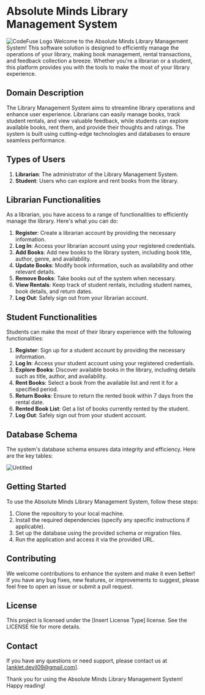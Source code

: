 # Absolute Minds Library Management System
![CodeFuse Logo]([https://cdn.discordapp.com/attachments/1128079625818480751/1147595690738987108/Screenshot_2023-09-02_234404-removebg-preview.png](https://cdn.discordapp.com/attachments/1128079625818480751/1133856878674329680/icons8-library-100.png))
Welcome to the Absolute Minds Library Management System! This software solution is designed to efficiently manage the operations of your library, making book management, rental transactions, and feedback collection a breeze. Whether you're a librarian or a student, this platform provides you with the tools to make the most of your library experience.

## Domain Description

The Library Management System aims to streamline library operations and enhance user experience. Librarians can easily manage books, track student rentals, and view valuable feedback, while students can explore available books, rent them, and provide their thoughts and ratings. The system is built using cutting-edge technologies and databases to ensure seamless performance.

## Types of Users

1. **Librarian**: The administrator of the Library Management System.
2. **Student**: Users who can explore and rent books from the library.

## Librarian Functionalities

As a librarian, you have access to a range of functionalities to efficiently manage the library. Here's what you can do:

1. **Register**: Create a librarian account by providing the necessary information.
2. **Log In**: Access your librarian account using your registered credentials.
3. **Add Books**: Add new books to the library system, including book title, author, genre, and availability.
4. **Update Books**: Modify book information, such as availability and other relevant details.
5. **Remove Books**: Take books out of the system when necessary.
6. **View Rentals**: Keep track of student rentals, including student names, book details, and return dates.
7. **Log Out**: Safely sign out from your librarian account.

## Student Functionalities

Students can make the most of their library experience with the following functionalities:

1. **Register**: Sign up for a student account by providing the necessary information.
2. **Log In**: Access your student account using your registered credentials.
3. **Explore Books**: Discover available books in the library, including details such as title, author, and availability.
4. **Rent Books**: Select a book from the available list and rent it for a specified period.
5. **Return Books**: Ensure to return the rented book within 7 days from the rental date.
6. **Rented Book List**: Get a list of books currently rented by the student.
7. **Log Out**: Safely sign out from your student account.

## Database Schema

The system's database schema ensures data integrity and efficiency. Here are the key tables:


![Untitled](https://github.com/Anklet9/selective-spark-9795/assets/75060938/54fe123c-f64e-422d-bb87-38114eb4f6dc)

## Getting Started

To use the Absolute Minds Library Management System, follow these steps:

1. Clone the repository to your local machine.
2. Install the required dependencies (specify any specific instructions if applicable).
3. Set up the database using the provided schema or migration files.
4. Run the application and access it via the provided URL.

## Contributing

We welcome contributions to enhance the system and make it even better! If you have any bug fixes, new features, or improvements to suggest, please feel free to open an issue or submit a pull request.

## License

This project is licensed under the [Insert License Type] license. See the LICENSE file for more details.

## Contact

If you have any questions or need support, please contact us at [anklet.devil09@gmail.com].

Thank you for using the Absolute Minds Library Management System! Happy reading!
